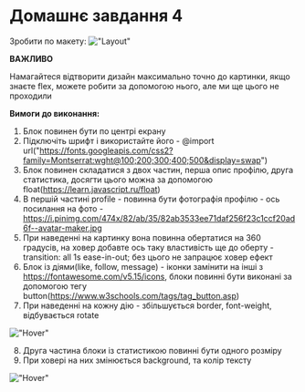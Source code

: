 # Домашнє завдання 4

Зробити по макету:
!["Layout"](./layout.png)

**ВАЖЛИВО** 

Намагайтеся відтворити дизайн максимально точно до картинки, якщо знаєте flex, можете робити за допомогою нього, але ми ще цього не проходили

**Вимоги до виконання:**

1. Блок повинен бути по центрі екрану
2. Підключіть шрифт і використайте його - @import url("https://fonts.googleapis.com/css2?family=Montserrat:wght@100;200;300;400;500&display=swap")
3. Блок повинен складатися з двох частин, перша опис профілю, друга статистика, досягти цього можна за допомогою float(https://learn.javascript.ru/float)
4. В першій частині profile - повинна бути фотографія профілю - ось посилання на фото - https://i.pinimg.com/474x/82/ab/35/82ab3533ee71daf256f23c1ccf20ad6f--avatar-maker.jpg
5. При наведенні на картинку вона повинна обертатися на 360 градусів, на ховер добавте ось таку властивість ще до оберту - transition: all 1s ease-in-out; без цього не запрацює ховер ефект
6. Блок із діями(like, follow, message) - іконки замінити на інші з https://fontawesome.com/v5.15/icons, блоки повинні бути виконані за допомогою тегу button(https://www.w3schools.com/tags/tag_button.asp)
7. При наведенні на кожну дію - збільшується border, font-weight, відбувається rotate

!["Hover"](./hover-action.png)

8. Друга частина блоки із статистикою повинні бути одного розміру
9. При ховері на них змінюється background, та колір тексту

!["Hover"](./hover-statistics.png)
